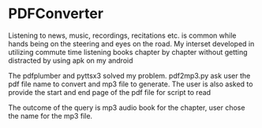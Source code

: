 # PDFConverter
Listening to news, music, recordings, recitations etc. is common while hands being on the steering and eyes on the road. My interset developed in utilizing commute time listening books chapter by chapter without getting distracted by using apk on my android<br>

The pdfplumber and pyttsx3 solved my problem. pdf2mp3.py ask user the pdf file name to convert and mp3 file to generate. The user is also asked to provide the start and end page of the pdf file for script to read<br>

The outcome of the query is mp3 audio book for the chapter, user chose the name for the mp3 file.
